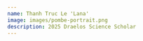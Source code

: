 ```yaml
---
name: Thanh Truc Le 'Lana'
image: images/pombe-portrait.png
description: 2025 Draelos Science Scholar
---
```

